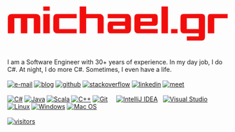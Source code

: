 <p align="center">
<img title="michael.gr logo" src="michael.gr-logo.svg" width="512"/><br/>
</p>

I am a Software Engineer with 30+ years of experience. In my day job, I do C#. At night, I do more C#. Sometimes, I even have a life.  
<br/>
[![e-mail       ](https://img.shields.io/badge/-mailto@michael.gr-6080a0?logo=gmail&logoColor=red&style=plastic)](mailto:mailto@michael.gr)
[![blog         ](https://img.shields.io/badge/-blog.michael.gr-b0b0b0?logo=blogger&logoColor=red&style=plastic)](https://blog.michael.gr)
[![github       ](https://img.shields.io/badge/-mikenakis-406080?style=plastic&logo=github)](https://github.com/mikenakis)
[![stackoverflow](https://img.shields.io/badge/-50K-orange?logo=stackoverflow&label=Stackoverflow&labelColor=606060&style=plastic)](https://stackoverflow.com/users/773113/mike-nakis)
[![linkedin     ](https://img.shields.io/badge/-LinkedIn-blue?logo=linkedin&style=plastic)](https://www.linkedin.com/in/mikenakis/)
[![meet         ](https://img.shields.io/badge/Google%20Meet-00897B?logo=google-meet&logoColor=white&style=plastic)](https://meet.google.com/zqu-tekx-zdk)
<br/>
<br/>
[![C#           ](https://img.shields.io/badge/C%23-239120?logo=c-sharp&logoColor=white&style=plastic)](#;)
[![Java         ](https://img.shields.io/badge/Java-ED8B00?logo=java&logoColor=white&style=plastic)](#;)
[![Scala        ](https://img.shields.io/badge/Scala-FF4040?logo=scala&logoColor=white&style=plastic)](#;)
[![C++          ](https://img.shields.io/badge/C%2B%2B-00599C?logo=c%2B%2B&logoColor=white&style=plastic)](#;)
[![Git          ](https://img.shields.io/badge/git-E44C30?logo=git&logoColor=white&style=plastic)](#;)
&nbsp; &nbsp;
[![IntelliJ IDEA](https://img.shields.io/badge/IDEA-4080c0.svg?logo=intellij-idea&logoColor=white&style=plastic)](#;)
&nbsp;
[![Visual Studio](https://img.shields.io/badge/VS-5C2D91?logo=visual%20studio&logoColor=white&style=plastic)](#;)
&nbsp; &nbsp;
[![Linux        ](https://img.shields.io/badge/Linux-FCC624?logo=linux&logoColor=black&style=plastic)](#;)
[![Windows      ](https://img.shields.io/badge/Windows-0078D6?logo=windows&logoColor=white&style=plastic)](#;)
[![Mac OS       ](https://img.shields.io/badge/macOS-C0C0C0?logo=macos&logoColor=black&style=plastic)](#;)
<br/>
<br/>
[![visitors](https://visitor-badge.laobi.icu/badge?page_id=mikenakis.mikenakis&left_color=gray&right_color=blue)](#;)

<!-- alternative profile counter: https://komarev.com/ghpvc/?username=<username>&color=red&label=Visitor+count -->
<!-- alternative profile counter: https://gpvc.arturio.dev/<username> -->

<!-- Does not work due to: https://github.com/badges/shields/issues/5415 
<img src="https://img.shields.io/stackexchange/stackoverflow/r/773113?color=orange&label=Stack Overflow&logo=stackoverflow&style=plastic" height="22" />
-->
<!-- Not cool 
<a href="https://stackexchange.com/users/404649"><img src="https://stackexchange.com/users/flair/404649.png?theme=dark" width="208" height="58" alt="profile for Mike Nakis on Stack Exchange" title="profile for Mike Nakis on Stack Exchange"></a>
-->
